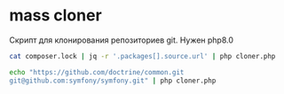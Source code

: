 # mass cloner

Скрипт для клонирования репозиториев git.
Нужен php8.0

```bash
cat composer.lock | jq -r '.packages[].source.url' | php cloner.php
```

```bash
echo "https://github.com/doctrine/common.git
git@github.com:symfony/symfony.git" | php cloner.php
```
